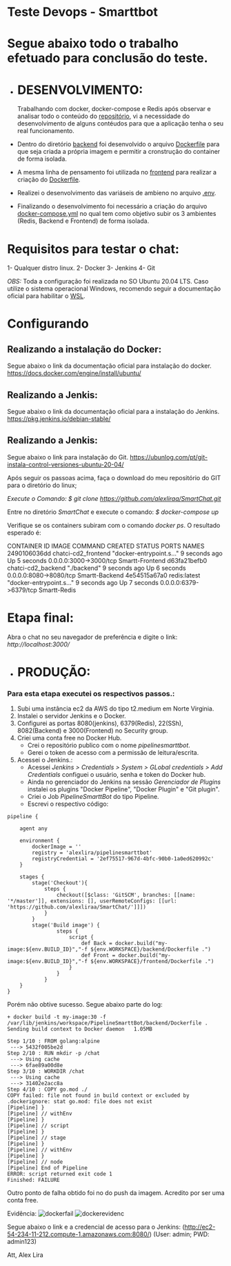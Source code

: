# Teste Devops - Smarttbot

# Segue abaixo todo o trabalho efetuado para conclusão do teste. 

* # DESENVOLVIMENTO:

  Trabalhando com docker, docker-compose e Redis após observar e analisar todo o conteúdo do [repositório](https://git.smarttbot.com/recrutamento/chat-app), vi a necessidade do desenvolvimento de alguns contéudos para que a aplicação tenha o seu real funcionamento.
  
- Dentro do diretório [backend](https://git.smarttbot.com/recrutamento/chat-app/-/tree/master/backend) foi desenvolvido o arquivo [Dockerfile](https://github.com/alexliraa/SmartChat/blob/main/backend/Dockerfile) para que seja criada a própria imagem e permitir a cronstrução do container de forma isolada. 

- A mesma linha de pensamento foi utilizada no [frontend](https://github.com/alexliraa/SmartChat/tree/main/frontend) para realizar a criação do [Dockerfile](https://github.com/alexliraa/SmartChat/blob/main/frontend/Dockerfile).

- Realizei o desenvolvimento das variáseis de ambieno no arquivo [.env](https://github.com/alexliraa/SmartChat/blob/main/.env).

- Finalizando o desenvolvimento foi necessário a criação do arquivo [docker-compose.yml](https://github.com/alexliraa/SmartChat/blob/main/docker-compose.yml) no qual tem como objetivo subir os 3 ambientes (Redis, Backend e Frontend) de forma isolada. 


# Requisitos para testar o chat:

1- Qualquer distro linux.
2- Docker 
3- Jenkins
4- Git


*OBS:*   Toda a configuração foi realizada no SO Ubuntu 20.04 LTS. Caso utilize o sistema operacional Windows, recomendo seguir a documentação oficial para habilitar o [WSL](https://docs.microsoft.com/pt-br/windows/wsl/install).
   
   
# Configurando

## Realizando a instalação do Docker:

  Segue abaixo o link da documentação oficial para instalação do docker.
https://docs.docker.com/engine/install/ubuntu/

## Realizando a Jenkis:

  Segue abaixo o link da documentação oficial para a instalação do Jenkins.
https://pkg.jenkins.io/debian-stable/  

## Realizando a Jenkis:

  Segue abaixo o link para instalação do Git.
 https://ubunlog.com/pt/git-instala-control-versiones-ubuntu-20-04/
 
 
 Após seguir os passoas acima, faça o download do meu repositório do GIT para o diretório do linux;
 
  *Execute o Comando:*
 _$ git clone https://github.com/alexliraa/SmartChat.git_
 
  Entre no diretório *SmartChat* e execute o comando:
_$ docker-compose up_

  Verifique se os containers subiram com o comando *docker ps*. O resultado esperado é:
  
CONTAINER ID   IMAGE                 COMMAND                  CREATED         STATUS         PORTS                    NAMES
2490106036dd   chatci-cd2_frontend   "docker-entrypoint.s…"   9 seconds ago   Up 5 seconds   0.0.0.0:3000->3000/tcp   Smartt-Frontend
d63fa21befb0   chatci-cd2_backend    "./backend"              9 seconds ago   Up 6 seconds   0.0.0.0:8080->8080/tcp   Smartt-Backend
4e54515a67a0   redis:latest          "docker-entrypoint.s…"   9 seconds ago   Up 7 seconds   0.0.0.0:6379->6379/tcp   Smartt-Redis

# Etapa final:

Abra o chat no seu navegador de preferência e digite o link:
_http://localhost:3000/_
 
 
* # PRODUÇÃO:

### Para esta etapa executei os respectivos passos.:

1. Subi uma instância ec2 da AWS do tipo t2.medium em Norte Virginia.
2. Instalei o servidor Jenkins e o Docker.
3. Configurei as portas 8080(jenkins), 6379(Redis), 22(SSh), 8082(Backend) e  3000(Frontend) no Security group.
4. Criei uma conta free no Docker Hub.
    * Crei o repositório  publico com o nome _pipelinesmarttbot_. 
    * Gerei o token de acesso com a permissão de leitura/escrita.
5. Acessei o Jenkins.:
    * Acessei _Jenkins > Credentials > System > GLobal credentials > Add Credentials_ configuei o usuário, senha e token do Docker hub.
    * Ainda no gerenciador do Jenkins na sessão _Gerenciador de Plugins_ instalei os plugins "Docker Pipeline", "Docker Plugin" e "Git plugin".
    * Criei o Job _PipelineSmarttBot_ do tipo Pipeline.
    * Escrevi o respectivo código:

```
pipeline {
    
    agent any
    
    environment {
        dockerImage = ''
        registry = 'alexlira/pipelinesmarttbot'
        registryCredential = '2ef75517-967d-4bfc-90b0-1a0ed620992c'
    }
    
    stages {
        stage('Checkout'){
            steps {
                checkout([$class: 'GitSCM', branches: [[name: '*/master']], extensions: [], userRemoteConfigs: [[url: 'https://github.com/alexliraa/SmartChat/']]])
            }
        }
        stage('Build image') {
                steps {
                    script {
                        def Back = docker.build("my-image:${env.BUILD_ID}","-f ${env.WORKSPACE}/backend/Dockerfile .")
                        def Front = docker.build("my-image:${env.BUILD_ID}","-f ${env.WORKSPACE}/frontend/Dockerfile .") 
                    }
                }
            }
    }
}
```

  Porém não obtive sucesso.
  Segue abaixo parte do log:

```
+ docker build -t my-image:30 -f /var/lib/jenkins/workspace/PipelineSmarttBot/backend/Dockerfile .
Sending build context to Docker daemon   1.05MB

Step 1/10 : FROM golang:alpine
 ---> 5432f005be2d
Step 2/10 : RUN mkdir -p /chat
 ---> Using cache
 ---> 6fae89a00d8e
Step 3/10 : WORKDIR /chat
 ---> Using cache
 ---> 31402e2acc8a
Step 4/10 : COPY go.mod ./
COPY failed: file not found in build context or excluded by .dockerignore: stat go.mod: file does not exist
[Pipeline] }
[Pipeline] // withEnv
[Pipeline] }
[Pipeline] // script
[Pipeline] }
[Pipeline] // stage
[Pipeline] }
[Pipeline] // withEnv
[Pipeline] }
[Pipeline] // node
[Pipeline] End of Pipeline
ERROR: script returned exit code 1
Finished: FAILURE
```
  Outro ponto de falha obtido foi no do push da imagem. Acredito por ser uma conta free. 

Evidência:
![dockerfail](https://user-images.githubusercontent.com/40442995/171582070-da9b3a39-c3af-4c02-8671-8b9f859a6911.jpg)
![dockerevidenc](https://user-images.githubusercontent.com/40442995/171582124-b8f1c3fa-96dc-4d41-847e-5f62e5853536.jpg)


Segue abaixo o link e a credencial de acesso para o Jenkins:
(http://ec2-54-234-11-212.compute-1.amazonaws.com:8080/) (User: admin; PWD: admin123)

Att,
Alex Lira

